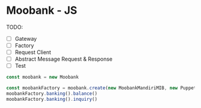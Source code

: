 # Moobank - JS

TODO:
- [ ] Gateway
- [ ] Factory
- [ ] Request Client
- [ ] Abstract Message Request & Response
- [ ] Test

```ts
const moobank = new Moobank

const moobankFactory = moobank.create(new MoobankMandiriMIB, new PuppeteerClient)
moobankFactory.banking().balance()
moobankFactory.banking().inquiry()
```